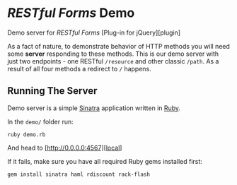 _RESTful Forms_ Demo
====================
Demo server for _RESTful Forms_ [Plug-in for jQuery][plugin]

As a fact of nature, to demonstrate behavior of HTTP methods you will need some __server__ responding to these methods. This is our demo server with just two endpoints - one RESTful `/resource` and other classic `/path`. As a result of all four methods a redirect to `/` happens.


## Running The Server

Demo server is a simple [Sinatra][sinatra] application written in [Ruby][ruby].

In the `demo/` folder run:

	ruby demo.rb

And head to [http://0.0.0.0:4567][local]

If it fails, make sure you have all required Ruby gems installed first:

	gem install sinatra haml rdiscount rack-flash





[local]:http://0.0.0.0:4567
[sinatra]:http://www.sinatrarb.com
[ruby]:http://ruby-lang.org
